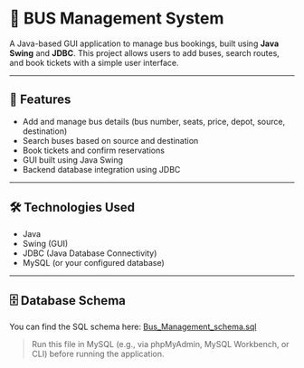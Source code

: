 # 🚌 BUS Management System

A Java-based GUI application to manage bus bookings, built using **Java Swing** and **JDBC**. This project allows users to add buses, search routes, and book tickets with a simple user interface.

---

## 📌 Features

- Add and manage bus details (bus number, seats, price, depot, source, destination)
- Search buses based on source and destination
- Book tickets and confirm reservations
- GUI built using Java Swing
- Backend database integration using JDBC

---

## 🛠️ Technologies Used

- Java
- Swing (GUI)
- JDBC (Java Database Connectivity)
- MySQL (or your configured database)

---
## 🗄️ Database Schema

You can find the SQL schema here: [Bus_Management_schema.sql](Bus_Management_schema.sql)

> Run this file in MySQL (e.g., via phpMyAdmin, MySQL Workbench, or CLI) before running the application.
